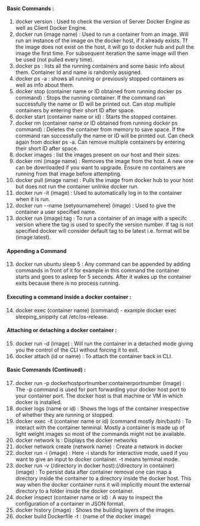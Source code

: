 #### Basic Commands :
1. docker version : Used to check the version of Server Docker Engine as well as Client Docker Engine.
2. docker run (image name) : Used to run a container from an image. Will run an instance of the image on the docker host, if it already exists. Tf the image does not exist on the host, it will go to docker hub and pull the image the first time. For subsequent iteration the same image will then be used (not pulled every time).
3. docker ps : lists all the running containers and some basic info about them. Container Id and name is randomly assigned.
4. docker ps -a : shows all running or previously stopped containers as well as info about them.
5. docker stop (container name or ID obtained from running docker ps command) : Stops the running container. If the command ran successfully the name or ID will be printed out. Can stop multiple containers by entering their short ID after space.
6. docker start (container name or id) : Starts the stopped container.
7. docker rm (container name or ID obtained from running docker ps command) : Deletes the container from memory to save space. If the command ran successfully the name or ID will be printed out. Can check again from docker ps -a. Can remove multiple containers by entering their short ID after space.
8. docker images : list the images present on our host and their sizes.
9. docker rmi (image name) : Removes the image from the host. A new one can be downloaded if you want to upgrade. Ensure no containers are running from that image before attempting.
10. docker pull (image name) : Pulls the image from docker hub to your host but does not run the container unlinke docker run.
11. docker run -it (image) : Used to automatically log in to the container when it is run.
12. docker run --name (setyournamehere) (image) : Used to give the container a user specified name.
13. docker run (image):tag : To run a container of an image with a specifc version where the tag is used to specify the version number. If tag is not specified docker will consider default tag to be latest i.e. format will be (image:latest).
#### Appending a Command
13. docker run ubuntu sleep 5 : Any command can be appended by adding commands in front of it for example in this command the container starts and goes to asleep for 5 seconds. After it wakes up the container exits because there is no process running.
#### Executing a command inside a docker container :
14. docker exec (container name) (command) - example docker exec sleeping_snippity cat /etc/os-release.
#### Attaching or detaching a docker container :
15. docker run -d (image) : Will run the container in a detached mode giving you the control of the CLI without forcing it to exit.
16. docker attach (id or name) : To attach the container back in CLI.
#### Basic Commands (Continued) :
17. docker run -p dockerhostportnumber:containerportnumber (image) : The -p command is used for port forwarding your docker host port to your container port. The docker host is that machine or VM in which docker is installed.  
18. docker logs (name or id) : Shows the logs of the container irrespective of whether they are running or stopped.
19. docker exec -it (container name or id) (command mostly /bin/bash) : To interact with the container terminal. Mostly a container is made up of light weight images so most of the commands might not be available.
20. docker network ls : Displays the docker networks
21. docker network create (network name) : Create a network in docker
22. docker run -i (image) : Here -i stands for interactive mode, used if you want to give an input to docker container. -t means terminal mode.
23. docker run -v (/directory in docker host):(/directory in container) (image) : To persist data after container removal one can map a directory inside the container to a directory inside the docker host. This way when the docker container runs it will implicitly mount the external directory to a folder inside the docker container.
24. docker inspect (container name or id) : A way to inspect the configuration of a container in JSON format.
25. docker history (image) : Shows the building layers of the images.
26. docker build Dockerfile -t : (name of the docker image) 

